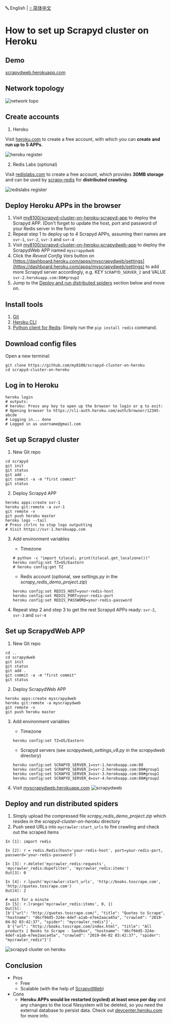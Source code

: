 :abc: English | [:mahjong: 简体中文](https://github.com/my8100/scrapyd-cluster-on-heroku/blob/master/README_CN.md)

# How to set up Scrapyd cluster on Heroku


## Demo
[scrapydweb.herokuapp.com](https://scrapydweb.herokuapp.com)


## Network topology
![network topo](https://raw.githubusercontent.com/my8100/files/master/scrapyd-cluster-on-heroku/screenshots/network_topology.png)


## Create accounts
1. Heroku

Visit [heroku.com](https://signup.heroku.com) to create a free account, with which you can **create and run up to 5 APPs**.

![heroku register](https://raw.githubusercontent.com/my8100/files/master/scrapyd-cluster-on-heroku/screenshots/heroku_register.png)

2. Redis Labs (optional)

Visit [redislabs.com](https://redislabs.com) to create a free account, which provides **30MB storage** and can be used by [scrapy-redis](https://github.com/rmax/scrapy-redis) for **distributed crawling**.

![redislabs register](https://raw.githubusercontent.com/my8100/files/master/scrapyd-cluster-on-heroku/screenshots/redislabs_register.png)


## Deploy Heroku APPs in the browser
1. Visit [my8100/scrapyd-cluster-on-heroku-scrapyd-app](https://github.com/my8100/scrapyd-cluster-on-heroku-scrapyd-app) to deploy the Scrapyd APP. (Don't forget to update the host, port and password of your Redis server in the form)
2. Repeat step 1 to deploy up to 4 Scrapyd APPs, assuming theri names are `svr-1`, `svr-2`, `svr-3` and `svr-4`
3. Visit [my8100/scrapyd-cluster-on-heroku-scrapydweb-app](https://github.com/my8100/scrapyd-cluster-on-heroku-scrapydweb-app) to deploy the ScrapydWeb APP named `myscrapydweb`
4. Click the *Reveal Config Vars* button on [https://dashboard.heroku.com/apps/myscrapydweb/settings](https://dashboard.heroku.com/apps/myscrapydweb/settings) to add more Scrapyd server accordingly, e.g. KEY `SCRAPYD_SERVER_2` and VALUE `svr-2.herokuapp.com:80#group2`
5. Jump to the [Deploy and run distributed spiders](#deploy-and-run-distributed-spiders) section below and move on.


## Install tools
1. [Git](https://git-scm.com/book/en/v2/Getting-Started-Installing-Git)
2. [Heroku CLI](https://devcenter.heroku.com/articles/heroku-cli)
3. [Python client for Redis](https://pypi.org/project/redis/): Simply run the `pip install redis` command.


## Download config files
Open a new terminal:
```
git clone https://github.com/my8100/scrapyd-cluster-on-heroku
cd scrapyd-cluster-on-heroku
```


## Log in to Heroku
```
heroku login
# outputs:
# heroku: Press any key to open up the browser to login or q to exit:
# Opening browser to https://cli-auth.heroku.com/auth/browser/12345-abcde
# Logging in... done
# Logged in as username@gmail.com
```


## Set up Scrapyd cluster
1. New Git repo
```
cd scrapyd
git init
git status
git add .
git commit -a -m "first commit"
git status
```

2. Deploy Scrapyd APP
```
heroku apps:create svr-1
heroku git:remote -a svr-1
git remote -v
git push heroku master
heroku logs --tail
# Press ctrl+c to stop logs outputting
# Visit https://svr-1.herokuapp.com
```

3. Add environment variables
    - Timezone
    ```
    # python -c "import tzlocal; print(tzlocal.get_localzone())"
    heroku config:set TZ=US/Eastern
    # heroku config:get TZ
    ```
    - Redis account (optional, see *settings.py* in the *scrapy_redis_demo_project.zip*)
    ```
    heroku config:set REDIS_HOST=your-redis-host
    heroku config:set REDIS_PORT=your-redis-port
    heroku config:set REDIS_PASSWORD=your-redis-password
    ```

4. Repeat step 2 and step 3 to get the rest Scrapyd APPs ready: `svr-2`, `svr-3` and `svr-4`


## Set up ScrapydWeb APP
1. New Git repo
```
cd ..
cd scrapydweb
git init
git status
git add .
git commit -a -m "first commit"
git status
```

2. Deploy ScrapydWeb APP
```
heroku apps:create myscrapydweb
heroku git:remote -a myscrapydweb
git remote -v
git push heroku master
```

3. Add environment variables
    - Timezone
    ```
    heroku config:set TZ=US/Eastern
    ```
    - Scrapyd servers (see *scrapydweb_settings_v8.py* in the *scrapydweb* directory)
    ```
    heroku config:set SCRAPYD_SERVER_1=svr-1.herokuapp.com:80
    heroku config:set SCRAPYD_SERVER_2=svr-2.herokuapp.com:80#group1
    heroku config:set SCRAPYD_SERVER_3=svr-3.herokuapp.com:80#group1
    heroku config:set SCRAPYD_SERVER_4=svr-4.herokuapp.com:80#group2
    ````

4. Visit [myscrapydweb.herokuapp.com](https://myscrapydweb.herokuapp.com)
![scrapydweb](https://raw.githubusercontent.com/my8100/files/master/scrapyd-cluster-on-heroku/screenshots/scrapydweb.png)


## Deploy and run distributed spiders
1. Simply upload the compressed file *scrapy_redis_demo_project.zip* which resides in the *scrapyd-cluster-on-heroku* directory
2. Push seed URLs into `mycrawler:start_urls` to fire crawling and check out the scraped items
```
In [1]: import redis

In [2]: r = redis.Redis(host='your-redis-host', port=your-redis-port, password='your-redis-password')

In [3]: r.delete('mycrawler_redis:requests', 'mycrawler_redis:dupefilter', 'mycrawler_redis:items')
Out[3]: 0

In [4]: r.lpush('mycrawler:start_urls', 'http://books.toscrape.com', 'http://quotes.toscrape.com')
Out[4]: 2

# wait for a minute
In [5]: r.lrange('mycrawler_redis:items', 0, 1)
Out[5]:
[b'{"url": "http://quotes.toscrape.com/", "title": "Quotes to Scrape", "hostname": "d6cf94d5-324e-4def-a1ab-e7ee2aaca45a", "crawled": "2019-04-02 03:42:37", "spider": "mycrawler_redis"}',
 b'{"url": "http://books.toscrape.com/index.html", "title": "All products | Books to Scrape - Sandbox", "hostname": "d6cf94d5-324e-4def-a1ab-e7ee2aaca45a", "crawled": "2019-04-02 03:42:37", "spider": "mycrawler_redis"}']
```

![scrapyd cluster on heroku](https://raw.githubusercontent.com/my8100/files/master/scrapyd-cluster-on-heroku/screenshots/scrapyd_cluster_on_heroku.gif)


## Conclusion
 - Pros
    - Free
    - Scalable (with the help of [ScrapydWeb](https://github.com/my8100/scrapydweb))
 - Cons
    - **Heroku APPs would be restarted (cycled) at least once per day** and any changes to the local filesystem will be deleted, so you need the external database to persist data. Check out [devcenter.heroku.com](https://devcenter.heroku.com/articles/dynos#restarting) for more info.
